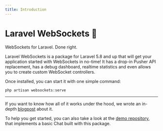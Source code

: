 ```yaml
---
title: Introduction
---
```


# Laravel WebSockets :satellite:
WebSockets for Laravel. Done right.

Laravel WebSockets is a package for Laravel 5.8 and up that will get your application started with WebSockets in no-time!  It has a drop-in Pusher API replacement, has a debug dashboard, realtime statistics and even allows you to create custom WebSocket controllers.

Once installed, you can start it with one simple command:

```php
php artisan websockets:serve
```

---

If you want to know how all of it works under the hood, we wrote an in-depth [blogpost](https://murze.be/introducing-laravel-websockets-an-easy-to-use-websocket-server-implemented-in-php) about it.

To help you get started, you can also take a look at the [demo repository](https://github.com/beyondcode/laravel-websockets-demo), that implements a basic Chat built with this package.
